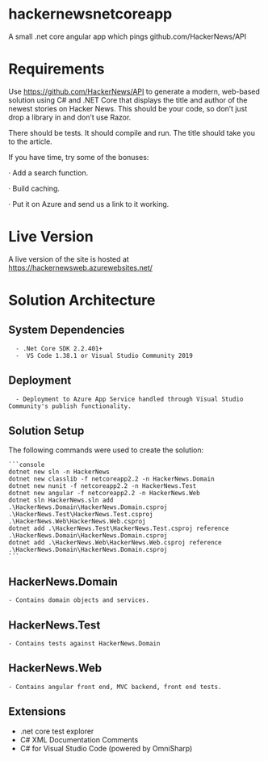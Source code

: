 # hackernewsnetcoreapp
A small .net core angular app which pings github.com/HackerNews/API

# Requirements
Use https://github.com/HackerNews/API to generate a modern, web-based solution using C# and .NET Core that displays the title and author of the newest stories on Hacker News. This should be your code, so don’t just drop a library in and don’t use Razor.

There should be tests. It should compile and run. The title should take you to the article.

 

If you have time, try some of the bonuses:

·         Add a search function.

·         Build caching.

·         Put it on Azure and send us a link to it working.

 # Live Version
 A live version of the site is hosted at https://hackernewsweb.azurewebsites.net/


# Solution Architecture
 ## System Dependencies
      - .Net Core SDK 2.2.401+
      -  VS Code 1.38.1 or Visual Studio Community 2019
 ##  Deployment
      - Deployment to Azure App Service handled through Visual Studio Community's publish functionality.
 ## Solution Setup   
 The following commands were used to create the solution:
    
    ```console
    dotnet new sln -n HackerNews
    dotnet new classlib -f netcoreapp2.2 -n HackerNews.Domain
    dotnet new nunit -f netcoreapp2.2 -n HackerNews.Test
    dotnet new angular -f netcoreapp2.2 -n HackerNews.Web
    dotnet sln HackerNews.sln add .\HackerNews.Domain\HackerNews.Domain.csproj .\HackerNews.Test\HackerNews.Test.csproj .\HackerNews.Web\HackerNews.Web.csproj
    dotnet add .\HackerNews.Test\HackerNews.Test.csproj reference .\HackerNews.Domain\HackerNews.Domain.csproj
    dotnet add .\HackerNews.Web\HackerNews.Web.csproj reference .\HackerNews.Domain\HackerNews.Domain.csproj
    ```
 ## HackerNews.Domain
    - Contains domain objects and services.
 ## HackerNews.Test
    - Contains tests against HackerNews.Domain
 ## HackerNews.Web
    - Contains angular front end, MVC backend, front end tests.
 ## Extensions
   - .net core test explorer
   - C# XML Documentation Comments
   - C# for Visual Studio Code (powered by OmniSharp)
